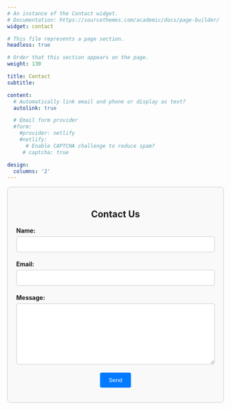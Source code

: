 ```yaml
---
# An instance of the Contact widget.
# Documentation: https://sourcethemes.com/academic/docs/page-builder/
widget: contact

# This file represents a page section.
headless: true

# Order that this section appears on the page.
weight: 130

title: Contact
subtitle:

content:
  # Automatically link email and phone or display as text?
  autolink: true

  # Email form provider
  #form:
    #provider: netlify
    #netlify:
      # Enable CAPTCHA challenge to reduce spam?
     # captcha: true

design:
  columns: '2'
---
```


<form name="contact" netlify style="max-width: 900px; margin: auto; padding: 20px; border: 1px solid #ccc; border-radius: 8px; background-color: #f9f9f9;">
  <h2 style="text-align: center;">Contact Us</h2>
  
  <p>
    <label style="font-weight: bold;">Name:</label>
    <input type="text" name="name" required style="width: 100%; padding: 10px; margin: 5px 0; border-radius: 4px; border: 1px solid #ccc;" />
  </p>
  
  <p>
    <label style="font-weight: bold;">Email:</label>
    <input type="email" name="email" required style="width: 100%; padding: 10px; margin: 5px 0; border-radius: 4px; border: 1px solid #ccc;" />
  </p>
  
  <p>
    <label style="font-weight: bold;">Message:</label>
    <textarea name="message" rows="8" required style="width: 100%; padding: 10px; margin: 5px 0; border-radius: 4px; border: 1px solid #ccc;"></textarea>
  </p>
  
  <p style="text-align: center;">
    <button type="submit" style="background-color: #007bff; color: white; padding: 10px 20px; border: none; border-radius: 4px; cursor: pointer;">Send</button>
  </p>
</form>

